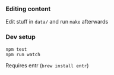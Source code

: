 ### Editing content

Edit stuff in `data/` and run `make` afterwards

### Dev setup

    npm test
    npm run watch

Requires entr (`brew install entr`)
